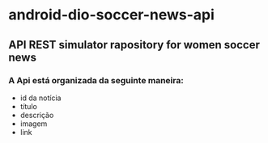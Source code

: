 # android-dio-soccer-news-api

## API REST simulator rapository for women soccer news

### **A Api está organizada da seguinte maneira:**
- id da notícia
- título
- descrição
- imagem
- link
